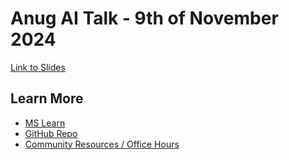 # Anug AI Talk - 9th of November 2024

[Link to Slides](https://1drv.ms/p/s!AkItAZiaMtwzkLQYEc9BPDvS7wgk6g?e=Qp8RPS)

## Learn More
- [MS Learn](https://learn.microsoft.com/en-us/semantic-kernel/overview/)
- [GitHub Repo](https://github.com/microsoft/semantic-kernel)
- [Community Resources / Office Hours](https://github.com/microsoft/semantic-kernel/blob/main/COMMUNITY.md)

